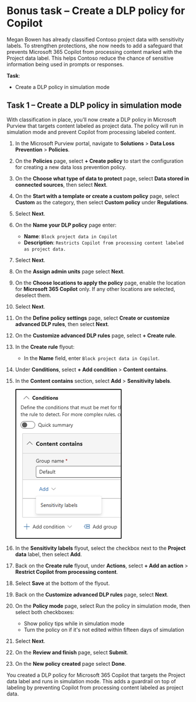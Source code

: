 # Bonus task – Create a DLP policy for Copilot

Megan Bowen has already classified Contoso project data with sensitivity labels. To strengthen protections, she now needs to add a safeguard that prevents Microsoft 365 Copilot from processing content marked with the Project data label. This helps Contoso reduce the chance of sensitive information being used in prompts or responses.

**Task**:

- Create a DLP policy in simulation mode

## Task 1 – Create a DLP policy in simulation mode

With classification in place, you’ll now create a DLP policy in Microsoft Purview that targets content labeled as project data. The policy will run in simulation mode and prevent Copilot from processing labeled content.

1. In the Microsoft Purview portal, navigate to **Solutions** > **Data Loss Prevention** > **Policies**.

1. On the **Policies** page, select **+ Create policy** to start the configuration for creating a new data loss prevention policy.

1. On the **Choose what type of data to protect** page, select **Data stored in connected sources**, then select **Next**.

1. On the **Start with a template or create a custom policy** page, select **Custom** as the category, then select **Custom policy** under **Regulations**.

1. Select **Next**.

1. On the **Name your DLP policy** page enter:

   - **Name**: `Block project data in Copilot`
   - **Description**: `Restricts Copilot from processing content labeled as project data.`

1. Select **Next**.

1. On the **Assign admin units** page select **Next**.

1. On the **Choose locations to apply the policy** page, enable the location for **Microsoft 365 Copilot** only. If any other locations are selected, deselect them.

1. Select **Next**.

1. On the **Define policy settings** page, select **Create or customize advanced DLP rules**, then select **Next**.

1. On the **Customize advanced DLP rules** page, select **+ Create rule**.

1. In the **Create rule** flyout:

   - In the **Name** field, enter `Block project data in Copilot`.

1. Under **Conditions**, select **+ Add condition** > **Content contains**.

1. In the **Content contains** section, select **Add** > **Sensitivity labels**.

   ![Screenshot of the Conditions pane in Microsoft Purview with Content contains selected and the Add menu showing Sensitivity labels.](../media/dlp-condition-sensitivity-label.png)

1. In the **Sensitivity labels** flyout, select the checkbox next to the **Project data** label, then select **Add**.

1. Back on the **Create rule** flyout, under **Actions**, select **+ Add an action** > **Restrict Copilot from processing content**.

1. Select **Save** at the bottom of the flyout.

1. Back on the **Customize advanced DLP rules** page, select **Next**.

1. On the **Policy mode** page, select Run the policy in simulation mode, then select both checkboxes:

   - Show policy tips while in simulation mode
   - Turn the policy on if it's not edited within fifteen days of simulation

1. Select **Next**.

1. On the **Review and finish** page, select **Submit**.

1. On the **New policy created** page select **Done**.

You created a DLP policy for Microsoft 365 Copilot that targets the Project data label and runs in simulation mode. This adds a guardrail on top of labeling by preventing Copilot from processing content labeled as project data.
